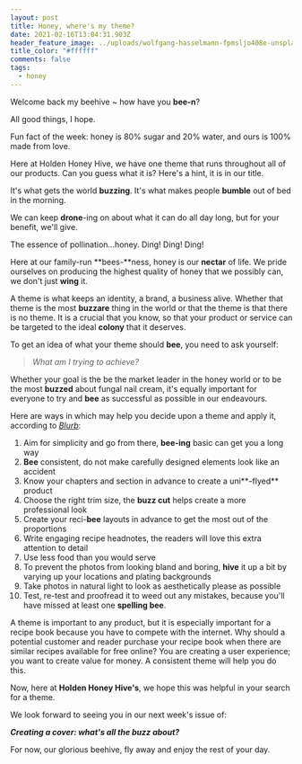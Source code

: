 ```yaml
---
layout: post
title: Honey, where's my theme?
date: 2021-02-16T13:04:31.903Z
header_feature_image: ../uploads/wolfgang-hasselmann-fpmsljo408e-unsplash.jpg
title_color: "#ffffff"
comments: false
tags:
  - honey
---
```

Welcome back my beehive ~ how have you **bee-n**?

All good things, I hope. 

Fun fact of the week: honey is 80% sugar and 20% water, and ours is 100% made from love.

Here at Holden Honey Hive, we have one theme that runs throughout all of our products. Can you guess what it is? Here's a hint, it is in our title.

It's what gets the world **buzzing**. It's what makes people **bumble** out of bed in the morning.

We can keep **drone**-ing on about what it can do all day long, but for your benefit, we'll give.

The essence of pollination...honey. Ding! Ding! Ding!

Here at our family-run **bees-**ness, honey is our **nectar** of life. We pride ourselves on producing the highest quality of honey that we possibly can, we don't just **wing** it.

A theme is what keeps an identity, a brand, a business alive. Whether that theme is the most **buzzare** thing in the world or that the theme is that there is no theme. It is a crucial that you know, so that your product or service can be targeted to the ideal **colony** that it deserves.

To get an idea of what your theme should **bee**, you need to ask yourself: 

> *What am I trying to achieve?*

Whether your goal is the be the market leader in the honey world or to be the most **buzzed** about fungal nail cream, it's equally important for everyone to try and **bee** as successful as possible in our endeavours.

Here are ways in which may help you decide upon a theme and apply it, according to *[Blurb](https://www.blurb.com/blog/10-tips-creating-cookbook/)*:

1. Aim for simplicity and go from there, **bee-ing** basic can get you a long way
2. **Bee** consistent, do not make carefully designed elements look like an accident
3. Know your chapters and section in advance to create a uni**\-flyed** product
4. Choose the right trim size, the **buzz cut** helps create a more professional look
5. Create your reci-**bee** layouts in advance to get the most out of the proportions
6. Write engaging recipe headnotes, the readers will love this extra attention to detail
7. Use less food than you would serve
8. To prevent the photos from looking bland and boring, **hive** it up a bit by varying up your locations and plating backgrounds 
9. Take photos in natural light to look as aesthetically please as possible
10. Test, re-test and proofread it to weed out any mistakes, because you'll have missed at least one **spelling bee**.

A theme is important to any product, but it is especially important for a recipe book because you have to compete with the internet. Why should a potential customer and reader purchase your recipe book when there are similar recipes available for free online? You are creating a user experience; you want to create value for money. A consistent theme will help you do this.

Now, here at **Holden Honey Hive's**, we hope this was helpful in your search for a theme.

We look forward to seeing you in our next week's issue of: 

***Creating a cover: what's all the buzz about?***

For now, our glorious beehive, fly away and enjoy the rest of your day.
